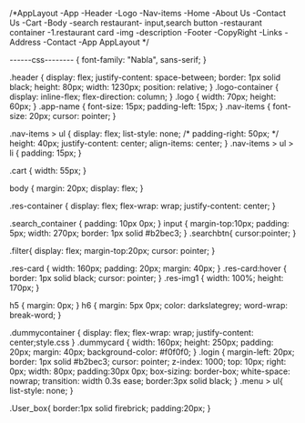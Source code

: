 <!-- # react-basics

<!-- *this is our plan of app -->

 /*AppLayout
    -App
        -Header
            -Logo
            -Nav-items
                -Home
                -About Us
                -Contact Us
                -Cart
        -Body
            -search restaurant- input,search button
            -restaurant container
                -1.restaurant card
                    -img
                    -description
        -Footer
            -CopyRight
            -Links
            -Address
            -Contact
    -App
  AppLayout
*/

------css--------
 {
  font-family: "Nabla", sans-serif;
}

.header {
  display: flex;
  justify-content: space-between;
  border: 1px solid black;
  height: 80px;
  width: 1230px;
  position: relative;
}
.logo-container {
  display: inline-flex;
  flex-direction: column;
}
.logo {
  width: 70px;
  height: 60px;
}
.app-name {
  font-size: 15px;
  padding-left: 15px;
}
.nav-items {
  font-size: 20px;
  cursor: pointer;
}

.nav-items > ul {
  display: flex;
  list-style: none;
  /* padding-right: 50px; */
  height: 40px;
  justify-content: center;
  align-items: center;
}
.nav-items > ul > li {
  padding: 15px;
}

.cart {
  width: 55px;
}

body {
  margin: 20px;
  display: flex;
}

.res-container {
  display: flex;
  flex-wrap: wrap;
  justify-content: center;
}

.search_container {
  padding: 10px 0px;
}
input {
    margin-top:10px;
  padding: 5px;
  width: 270px;
  border: 1px solid #b2bec3;
}
.searchbtn{
    cursor:pointer;
}

.filter{
display: flex;
margin-top:20px;
cursor: pointer;
}

.res-card {
  width: 160px;
  padding: 20px;
  margin: 40px;
}
.res-card:hover {
  border: 1px solid black;
  cursor: pointer;
}
.res-img1 {
  width: 100%;
  height: 170px;
}

h5 {
  margin: 0px;
}
h6 {
  margin: 5px 0px;
  color: darkslategrey;
  word-wrap: break-word;
}

.dummycontainer {
  display: flex;
  flex-wrap: wrap;
  justify-content: center;style.css
}
.dummycard {
  width: 160px;
  height: 250px;
  padding: 20px;
  margin: 40px;
  background-color: #f0f0f0;
}
.login {
  margin-left: 20px;
  border: 1px solid #b2bec3;
  cursor: pointer;
  z-index: 1000;
  top: 10px;
  right: 0px;
  width: 80px;
  padding:30px 0px;
  box-sizing: border-box;
  white-space: nowrap;
  transition: width 0.3s ease;
  border:3px solid black;
}
.menu > ul{
  list-style: none;
}

.User_box{
  border:1px solid firebrick;
  padding:20px;
}
 
